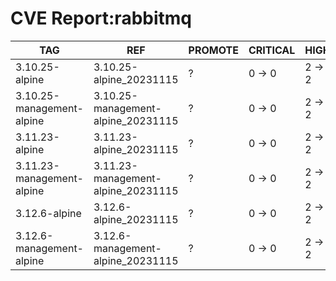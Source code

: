 # CVE Report:rabbitmq
|            TAG            |                REF                 | PROMOTE | CRITICAL |  HIGH  | MEDIUM |  LOW   | UNKNOWN |
|---------------------------|------------------------------------|---------|----------|--------|--------|--------|---------|
| 3.10.25-alpine            | 3.10.25-alpine_20231115            | ?       | 0 -> 0   | 2 -> 2 | 2 -> 2 | 0 -> 0 | 0 -> 0  |
| 3.10.25-management-alpine | 3.10.25-management-alpine_20231115 | ?       | 0 -> 0   | 2 -> 2 | 2 -> 2 | 0 -> 0 | 0 -> 0  |
| 3.11.23-alpine            | 3.11.23-alpine_20231115            | ?       | 0 -> 0   | 2 -> 2 | 2 -> 2 | 0 -> 0 | 0 -> 0  |
| 3.11.23-management-alpine | 3.11.23-management-alpine_20231115 | ?       | 0 -> 0   | 2 -> 2 | 2 -> 2 | 0 -> 0 | 0 -> 0  |
| 3.12.6-alpine             | 3.12.6-alpine_20231115             | ?       | 0 -> 0   | 2 -> 2 | 2 -> 2 | 0 -> 0 | 0 -> 0  |
| 3.12.6-management-alpine  | 3.12.6-management-alpine_20231115  | ?       | 0 -> 0   | 2 -> 2 | 2 -> 2 | 0 -> 0 | 0 -> 0  |
